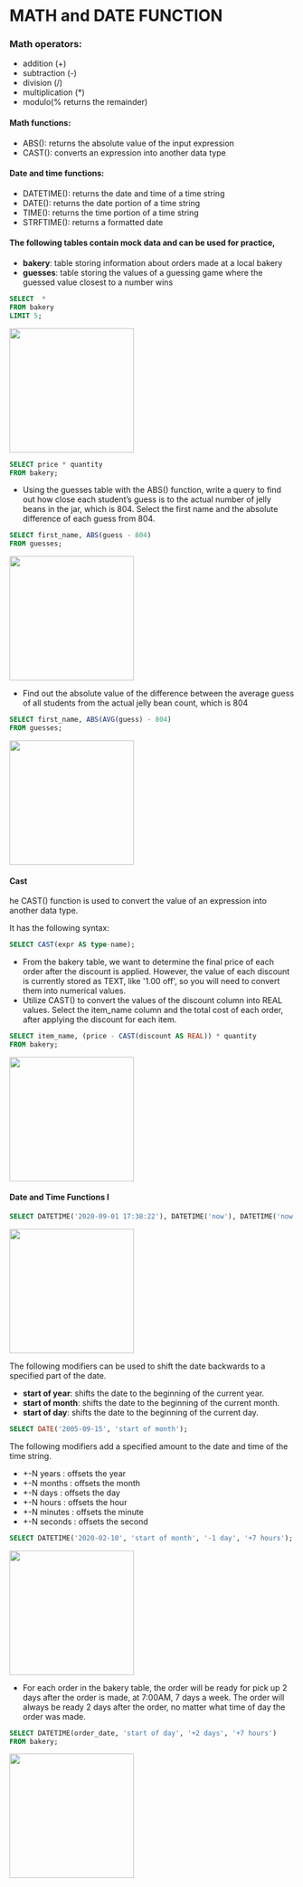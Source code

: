 # MATH and DATE FUNCTION

### Math operators:

- addition (+)
- subtraction (-)
- division (/)
- multiplication (*)
- modulo(% returns the remainder)

#### Math functions:

* ABS(): returns the absolute value of the input expression
* CAST(): converts an expression into another data type

#### Date and time functions:

* DATETIME(): returns the date and time of a time string
* DATE(): returns the date portion of a time string
* TIME(): returns the time portion of a time string
* STRFTIME(): returns a formatted date

#### The following tables contain mock data and can be used for practice,

- <b>bakery</b>: table storing information about orders made at a local bakery
- <b>guesses</b>: table storing the values of a guessing game where the guessed value closest to a number wins

```SQL
SELECT  * 
FROM bakery
LIMIT 5;
```
<img src="https://github.com/user-attachments/assets/e0710e81-8826-4de0-bdcc-baca5f0764c4" width=220 />

```SQL
SELECT price * quantity
FROM bakery;
```
* Using the guesses table with the ABS() function, write a query to find out how close each student’s guess is to the actual number of jelly beans in the jar, which is 804. Select the first name and the absolute difference of each guess from 804.
```SQL
SELECT first_name, ABS(guess - 804)
FROM guesses;
```
<img src="https://github.com/user-attachments/assets/c6b40efd-5aed-4b57-babd-445913036165" width=220 />

* Find out the absolute value of the difference between the average guess of all students from the actual jelly bean count, which is 804

```SQL
SELECT first_name, ABS(AVG(guess) - 804)
FROM guesses;
```

<img src="https://github.com/user-attachments/assets/e5a4fcaa-1f93-4a81-b894-3b136dad3315" width=220 />

#### Cast
he CAST() function is used to convert the value of an expression into another data type.

It has the following syntax:

```SQL 
SELECT CAST(expr AS type-name);
```

* From the bakery table, we want to determine the final price of each order after the discount is applied. However, the value of each discount is currently stored as TEXT, like '1.00 off', so you will need to convert them into numerical values.
* Utilize CAST() to convert the values of the discount column into REAL values. Select the item_name column and the total cost of each order, after applying the discount for each item.

```SQL
SELECT item_name, (price - CAST(discount AS REAL)) * quantity
FROM bakery;
```
<img src="https://github.com/user-attachments/assets/e5d91537-c227-4583-81f4-7e2f0a4042dc" width=220 >

#### Date and Time Functions I

```SQL 
SELECT DATETIME('2020-09-01 17:38:22'), DATETIME('now'), DATETIME('now', 'localtime');
```

<img src="https://github.com/user-attachments/assets/a116d753-816a-400a-884b-1e62314c1112" width=220 />


The following modifiers can be used to shift the date backwards to a specified part of the date.

* <b>start of year</b>: shifts the date to the beginning of the current year.
* <b>start of month</b>: shifts the date to the beginning of the current month.
* <b>start of day</b>: shifts the date to the beginning of the current day.

```sql 
SELECT DATE('2005-09-15', 'start of month');
```

The following modifiers add a specified amount to the date and time of the time string.

- +-N years   : offsets the year
- +-N months  : offsets the month
- +-N days    : offsets the day
- +-N hours   : offsets the hour
- +-N minutes : offsets the minute
- +-N seconds : offsets the second

```SQL 
SELECT DATETIME('2020-02-10', 'start of month', '-1 day', '+7 hours');
```
<img src="https://github.com/user-attachments/assets/c4250b23-f7a8-4bc7-8639-fe6105528747" width=220 />

* For each order in the bakery table, the order will be ready for pick up 2 days after the order is made, at 7:00AM, 7 days a week. The order will always be ready 2 days after the order, no matter what time of day the order was made.

```SQL
SELECT DATETIME(order_date, 'start of day', '+2 days', '+7 hours')
FROM bakery;
```

<img src = "https://github.com/user-attachments/assets/cef62037-ba1c-4154-a602-95c5f9d26610" width=220 />
